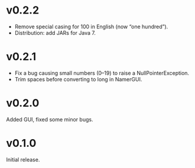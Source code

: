 v0.2.2
======

* Remove special casing for 100 in English (now “one hundred”).
* Distribution: add JARs for Java 7.

v0.2.1
======

* Fix a bug causing small numbers (0–19) to raise a NullPointerException.
* Trim spaces before converting to long in NamerGUI.

v0.2.0
======

Added GUI, fixed some minor bugs.

v0.1.0
======

Initial release.
